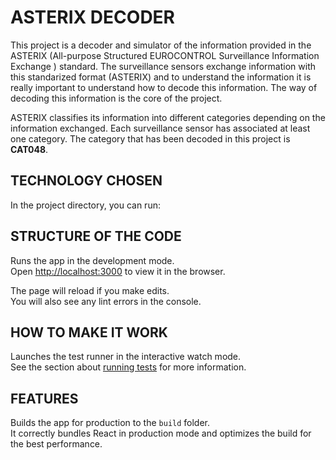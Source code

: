 # ASTERIX DECODER

This project is a decoder and simulator of the information provided in the ASTERIX (All-purpose Structured EUROCONTROL Surveillance Information Exchange ) standard.
The surveillance sensors exchange information with this standarized format (ASTERIX) and to understand the information it is really important to understand how to decode this information.
The way of decoding this information is the core of the project.

ASTERIX classifies its information into different categories depending on the information exchanged. Each surveillance sensor has associated at least one category.
The category that has been decoded in this project is **CAT048**.

## TECHNOLOGY CHOSEN

In the project directory, you can run:

## STRUCTURE OF THE CODE

Runs the app in the development mode.\
Open [http://localhost:3000](http://localhost:3000) to view it in the browser.

The page will reload if you make edits.\
You will also see any lint errors in the console.

## HOW TO MAKE IT WORK

Launches the test runner in the interactive watch mode.\
See the section about [running tests](https://facebook.github.io/create-react-app/docs/running-tests) for more information.

## FEATURES

Builds the app for production to the `build` folder.\
It correctly bundles React in production mode and optimizes the build for the best performance.


